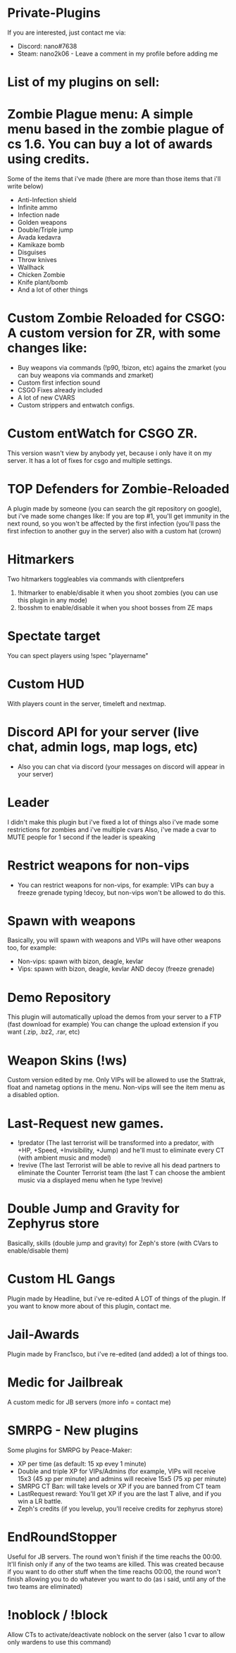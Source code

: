 # Private-Plugins
If you are interested, just contact me via:

+ Discord: nano#7638
+ Steam: nano2k06 - Leave a comment in my profile before adding me


# List of my plugins on sell:

# Zombie Plague menu: A simple menu based in the zombie plague of cs 1.6. You can buy a lot of awards using credits.
Some of the items that i've made (there are more than those items that i'll write below)

- Anti-Infection shield
- Infinite ammo
- Infection nade
- Golden weapons
- Double/Triple jump
- Avada kedavra
- Kamikaze bomb
- Disguises
- Throw knives
- Wallhack
- Chicken Zombie
- Knife plant/bomb
- And a lot of other things

# Custom Zombie Reloaded for CSGO: A custom version for ZR, with some changes like:

- Buy weapons via commands (!p90, !bizon, etc) agains the zmarket (you can buy weapons via commands and zmarket)
- Custom first infection sound
- CSGO Fixes already included
- A lot of new CVARS
- Custom strippers and entwatch configs.

# Custom entWatch for CSGO ZR.
This version wasn't view by anybody yet, because i only have it on my server. It has a lot of fixes for csgo and multiple settings.

# TOP Defenders for Zombie-Reloaded
A plugin made by someone (you can search the git repository on google), but i've made some changes like:
If you are top #1, you'll get immunity in the next round, so you won't be affected by the first infection (you'll pass the first infection to another guy in the server) also with a custom hat (crown)

# Hitmarkers
Two hitmarkers toggleables via commands with clientprefers
1) !hitmarker to enable/disable it when you shoot zombies (you can use this plugin in any mode)
2) !bosshm to enable/disable it when you shoot bosses from ZE maps

# Spectate target
You can spect players using !spec "playername"

# Custom HUD
With players count in the server, timeleft and nextmap.

# Discord API for your server (live chat, admin logs, map logs, etc)
- Also you can chat via discord (your messages on discord will appear in your server)

# Leader
I didn't make this plugin but i've fixed a lot of things also i've made some restrictions for zombies and i've multiple cvars
Also, i've made a cvar to MUTE people for 1 second if the leader is speaking 
  
# Restrict weapons for non-vips
- You can restrict weapons for non-vips, for example: VIPs can buy a freeze grenade typing !decoy, but non-vips won't be allowed to do this.

# Spawn with weapons
Basically, you will spawn with weapons and VIPs will have other weapons too, for example:
- Non-vips: spawn with bizon, deagle, kevlar
- Vips: spawn with bizon, deagle, kevlar AND decoy (freeze grenade)

# Demo Repository
This plugin will automatically upload the demos from your server to a FTP (fast download for example)
You can change the upload extension if you want (.zip, .bz2, .rar, etc)

# Weapon Skins (!ws)
Custom version edited by me. Only VIPs will be allowed to use the Stattrak, float and nametag options in the menu.
Non-vips will see the item menu as a disabled option.

# Last-Request new games.
- !predator (The last terrorist will be transformed into a predator, with +HP, +Speed, +Invisibility, +Jump) and he'll must to eliminate every CT (with ambient music and model)
- !revive (The last Terrorist will be able to revive all his dead partners to eliminate the Counter Terrorist team (the last T can choose the ambient music via a displayed menu when he type !revive)

# Double Jump and Gravity for Zephyrus store
Basically, skills (double jump and gravity) for Zeph's store (with CVars to enable/disable them)

# Custom HL Gangs
Plugin made by Headline, but i've re-edited A LOT of things of the plugin. If you want to know more about of this plugin, contact me.

# Jail-Awards
Plugin made by Franc1sco, but i've re-edited (and added) a lot of things too.

# Medic for Jailbreak
A custom medic for JB servers (more info = contact me)

# SMRPG - New plugins
Some plugins for SMRPG by Peace-Maker:
- XP per time (as default: 15 xp evey 1 minute)
- Double and triple XP for VIPs/Admins (for example, VIPs will receive 15x3 (45 xp per minute) and admins will receive 15x5 (75 xp per minute)
- SMRPG CT Ban: will take levels or XP if you are banned from CT team
- LastRequest reward: You'll get XP if you are the last T alive, and if you win a LR battle.
- Zeph's credits (if you levelup, you'll receive credits for zephyrus store)

# EndRoundStopper
Useful for JB servers. The round won't finish if the time reachs the 00:00. It'll finish only if any of the two teams are killed.
This was created because if you want to do other stuff when the time reachs 00:00, the round won't finish allowing you to do whatever you want to do (as i said, until any of the two teams are eliminated)

# !noblock / !block
Allow CTs to activate/deactivate noblock on the server (also 1 cvar to allow only wardens to use this command)
